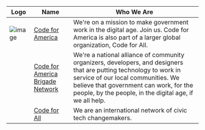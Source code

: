 | Logo | Name                                                                    | Who We Are                                                                                                                                                                                                                                                    |
| ---- | ----------------------------------------------------------------------- | ------------------------------------------------------------------------------------------------------------------------------------------------------------------------------------------------------------------------------------------------------------- |
| ![image](https://user-images.githubusercontent.com/75643389/185443984-7b2ee93f-0d9a-4f4a-a08e-29b53f64405e.png)      | [Code for America](https://codeforamerica.org/)                         | We're on a mission to make government work in the digital age. Join us. Code for America is also part of a larger global organization, Code for All.                                                                                                          |
|      | [Code for America Brigade Network](https://brigade.codeforamerica.org/) | We're a national alliance of community organizers, developers, and designers that are putting technology to work in service of our local communities. We believe that government can work, for the people, by the people, in the digital age, if we all help. |
|      | [Code for All](https://codeforall.org/)                                 | We are an international network of civic tech changemakers.                                                                                                                                                                                                   |
